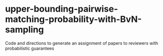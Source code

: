 # upper-bounding-pairwise-matching-probability-with-BvN-sampling
Code and directions to generate an assignment of papers to reviewers with probabilistic guarantees
